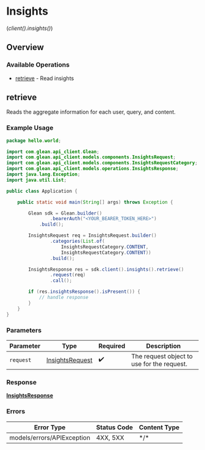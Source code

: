# Insights
(*client().insights()*)

## Overview

### Available Operations

* [retrieve](#retrieve) - Read insights

## retrieve

Reads the aggregate information for each user, query, and content.

### Example Usage

```java
package hello.world;

import com.glean.api_client.Glean;
import com.glean.api_client.models.components.InsightsRequest;
import com.glean.api_client.models.components.InsightsRequestCategory;
import com.glean.api_client.models.operations.InsightsResponse;
import java.lang.Exception;
import java.util.List;

public class Application {

    public static void main(String[] args) throws Exception {

        Glean sdk = Glean.builder()
                .bearerAuth("<YOUR_BEARER_TOKEN_HERE>")
            .build();

        InsightsRequest req = InsightsRequest.builder()
                .categories(List.of(
                    InsightsRequestCategory.CONTENT,
                    InsightsRequestCategory.CONTENT))
                .build();

        InsightsResponse res = sdk.client().insights().retrieve()
                .request(req)
                .call();

        if (res.insightsResponse().isPresent()) {
            // handle response
        }
    }
}
```

### Parameters

| Parameter                                                 | Type                                                      | Required                                                  | Description                                               |
| --------------------------------------------------------- | --------------------------------------------------------- | --------------------------------------------------------- | --------------------------------------------------------- |
| `request`                                                 | [InsightsRequest](../../models/shared/InsightsRequest.md) | :heavy_check_mark:                                        | The request object to use for the request.                |

### Response

**[InsightsResponse](../../models/operations/InsightsResponse.md)**

### Errors

| Error Type                 | Status Code                | Content Type               |
| -------------------------- | -------------------------- | -------------------------- |
| models/errors/APIException | 4XX, 5XX                   | \*/\*                      |